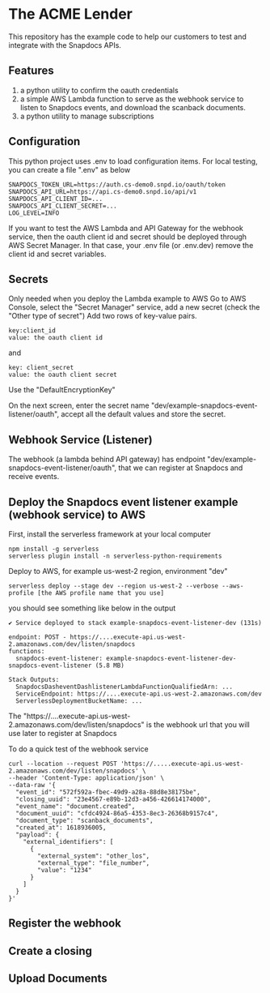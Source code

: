 # The ACME Lender

This repository has the example code to help our customers to test and integrate with the Snapdocs APIs.

## Features

1. a python utility to confirm the oauth credentials
2. a simple AWS Lambda function to serve as the webhook service to listen to Snapdocs events, and download the scanback documents.
3. a python utility to manage subscriptions

## Configuration

This python project uses .env to load configuration items. For local testing, you can create a file ".env" as below

````
SNAPDOCS_TOKEN_URL=https://auth.cs-demo0.snpd.io/oauth/token
SNAPDOCS_API_URL=https://api.cs-demo0.snpd.io/api/v1
SNAPDOCS_API_CLIENT_ID=...
SNAPDOCS_API_CLIENT_SECRET=...
LOG_LEVEL=INFO
````
If you want to test the AWS Lambda and API Gateway for the webhook service, then the oauth client id and secret should be deployed through AWS Secret Manager.
In that case, your .env file (or .env.dev) remove the client id and secret variables.

## Secrets
Only needed when you deploy the Lambda example to AWS
Go to AWS Console, select the "Secret Manager" service, add a new secret (check the "Other type of secret")
Add two rows of key-value pairs.
````
key:client_id
value: the oauth client id
````
and
````
key: client_secret
value: the oauth client secret
````
Use the "DefaultEncryptionKey"

On the next screen, enter the secret name "dev/example-snapdocs-event-listener/oauth", accept all the default values and store the secret.

## Webhook Service (Listener)

The webhook (a lambda behind API gateway) has endpoint "dev/example-snapdocs-event-listener/oauth", that we can register at Snapdocs and receive events.


## Deploy the Snapdocs event listener example (webhook service) to AWS

First, install the serverless framework at your local computer

````
npm install -g serverless
serverless plugin install -n serverless-python-requirements
````

Deploy to AWS, for example us-west-2 region, environment "dev"
````
serverless deploy --stage dev --region us-west-2 --verbose --aws-profile [the AWS profile name that you use]
````

you should see something like below in the output
````
✔ Service deployed to stack example-snapdocs-event-listener-dev (131s)

endpoint: POST - https://....execute-api.us-west-2.amazonaws.com/dev/listen/snapdocs
functions:
  snapdocs-event-listener: example-snapdocs-event-listener-dev-snapdocs-event-listener (5.8 MB)

Stack Outputs:
  SnapdocsDasheventDashlistenerLambdaFunctionQualifiedArn: ...
  ServiceEndpoint: https://....execute-api.us-west-2.amazonaws.com/dev
  ServerlessDeploymentBucketName: ...

````

The "https://....execute-api.us-west-2.amazonaws.com/dev/listen/snapdocs" is the webhook url that you will use
later to register at Snapdocs

To do a quick test of the webhook service

````
curl --location --request POST 'https://.....execute-api.us-west-2.amazonaws.com/dev/listen/snapdocs' \
--header 'Content-Type: application/json' \
--data-raw '{
  "event_id": "572f592a-fbec-49d9-a28a-88d8e38175be",
  "closing_uuid": "23e4567-e89b-12d3-a456-426614174000",
  "event_name": "document.created",
  "document_uuid": "cfdc4924-86a5-4353-8ec3-26368b9157c4",
  "document_type": "scanback_documents",
  "created_at": 1618936005,
  "payload": {
    "external_identifiers": [
      {
        "external_system": "other_los",
        "external_type": "file_number",
        "value": "1234"
      }
    ]
  }
}'
````

## Register the webhook


## Create a closing

## Upload Documents